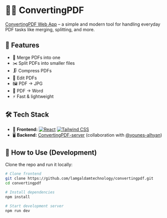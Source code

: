 # 📄✨ ConvertingPDF

[ConvertingPDF Web App](https://quick-doc-tool.onrender.com) – a simple and modern tool for handling everyday PDF tasks like merging, splitting, and more.

## 🚀 Features

- 🔗 Merge PDFs into one
- ✂️ Split PDFs into smaller files
- 🗜️ Compress PDFs
- 📝 Edit PDFs
- 🖼️ PDF → JPG
- 📄 PDF → Word
- ⚡ Fast & lightweight

## 🛠️ Tech Stack

- 🎨 **Frontend:** [![React](https://img.shields.io/badge/React-61DAFB?style=flat-square&logo=react&logoColor=black)](https://react.dev/)
[![Tailwind CSS](https://img.shields.io/badge/TailwindCSS-06B6D4?style=flat-square&logo=tailwind-css&logoColor=white)](https://tailwindcss.com/)
- 🖥️ **Backend:** [ConvertingPDF-server](https://github.com/younes-alhyan/convertingpdf-server) (collaboration with [@younes-alhyan](https://github.com/younes-alhyan))

## 📖 How to Use (Development)

Clone the repo and run it locally:

```bash
# Clone frontend
git clone https://github.com/lamgaldamtechnology/convertingpdf.git
cd convertingpdf
```

```bash
# Install dependencies
npm install
```

```bash
# Start development server
npm run dev
```
